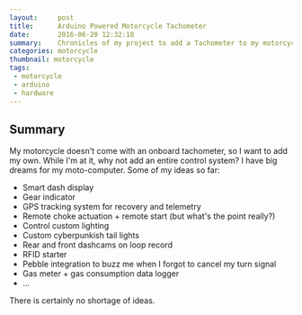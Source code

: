 ```yaml
---
layout:     post
title:      Arduino Powered Motorcycle Tachometer
date:       2016-06-20 12:32:18
summary:    Chronicles of my project to add a Tachometer to my motorcycle. 
categories: motorcycle
thumbnail: motorcycle
tags:
 - motorcycle
 - arduino 
 - hardware
---
```


## Summary

My motorcycle doesn't come with an onboard tachometer, so I want to add my own. While I'm at it, why not add an entire control system? I have big dreams for my moto-computer. Some of my ideas so far:

   * Smart dash display
   * Gear indicator
   * GPS tracking system for recovery and telemetry
   * Remote choke actuation + remote start (but what's the point really?)
   * Control custom lighting
   * Custom cyberpunkish tail lights
   * Rear and front dashcams on loop record
   * RFID starter
   * Pebble integration to buzz me when I forgot to cancel my turn signal
   * Gas meter + gas consumption data logger
   * ...

There is certainly no shortage of ideas. 


